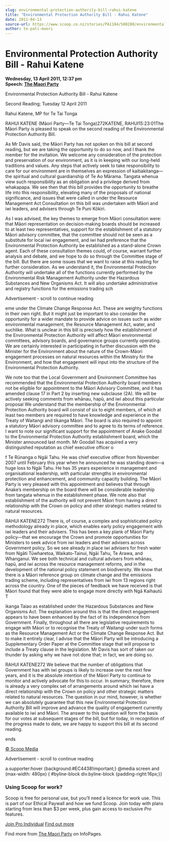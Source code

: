 ```yaml
---
slug: environmental-protection-authority-bill-rahui-katene
title: "Environmental Protection Authority Bill - Rahui Katene"
date: 2011-04-13
source-url: https://www.scoop.co.nz/stories/PA1104/S00280/environmental-protection-authority-bill-rahui-katene.htm
author: te-pati-maori
---
```

Environmental Protection Authority Bill - Rahui Katene
======================================================

**Wednesday, 13 April 2011, 12:37 pm**  
**Speech: [The Maori Party](https://info.scoop.co.nz/The_Maori_Party)**

  
Environmental Protection Authority Bill - Rahui Katene

  
Second Reading; Tuesday 12 April 2011

  
Rahui Katene, MP for Te Tai Tonga

RAHUI KATENE (Māori Party—Te Tai Tonga)272KATENE, RAHUI15:23:01The Māori Party is pleased to speak on the second reading of the Environmental Protection Authority Bill.

As Mr Davis said, the Māori Party has not spoken on this bill at second reading, but we are taking the opportunity to do so now, and I thank the member for the invitation. We welcome any consideration of the protection and preservation of our environment, as it is in keeping with our long-held traditions and values. Any steps that actively seek to take responsibility to care for our environment are in themselves an expression of kaitiakitanga—the spiritual and cultural guardianship of Te Ao Mārama. Tangata whenua view such responsibility as an obligation and a privilege derived from whakapapa. We see then that this bill provides the opportunity to breathe life into this responsibility, elevating many of the proposals of national significance, and issues that were called in under the Resource Management Act Consultation on this bill was undertaken with Māori and iwi leaders, and advisers through Te Puni Kōkiri.

As I was advised, the key themes to emerge from Māori consultation were: that Māori representation on decision-making boards should be increased to at least two representatives, support for the establishment of a statutory Māori advisory committee, that the committee should not be seen as a substitute for local iwi engagement, and iwi had preference that the Environmental Protection Authority be established as a stand-alone Crown agent. Each of these consultation themes could, of course, warrant further analysis and debate, and we hope to do so through the Committee stage of the bill. But there are some issues that we want to raise at this reading for further consideration. As we understand it, the Environmental Protection Authority will undertake all of the functions currently performed by the Environmental Risk Management Authority under the Hazardous Substances and New Organisms Act. It will also undertake administrative and registry functions for the emissions trading sch

Advertisement - scroll to continue reading





eme under the Climate Change Response Act. These are weighty functions in their own right. But it might just be important to also consider the opportunity for a wider mandate to provide advice on issues such as wider environmental management, the Resource Management Act, water, and suchlike. What is unclear in this bill is precisely how the establishment of the Environmental Protection Authority will affect Māori environmental committees, advisory boards, and governance groups currently operating. We are certainly interested in participating in further discussion with the Minister for the Environment about the nature of the Crown-Māori engagement processes on natural resources within the Ministry for the Environment, and how that engagement will input into the structure of the Environmental Protection Authority.

We note too that the Local Government and Environment Committee has recommended that the Environmental Protection Authority board members not be eligible for appointment to the Māori Advisory Committee, and it has amended clause 17 in Part 2 by inserting new subclause (2A). We will be actively seeking comments from whānau, hapū, and iwi about this particular proposal We understand that the membership of the Environmental Protection Authority board will consist of six to eight members, of which at least two members are required to have knowledge and experience in the Treaty of Waitangi and tikanga Māori. The board is also required to appoint a statutory Māori advisory committee and to agree to its terms of reference. I want to note our significant support for the appointment of Anake Goodall to the Environmental Protection Authority establishment board, which the Minister announced last month. Mr Goodall has acquired a very distinguished reputation as chief executive officer o

f Te Rūnanga o Ngāi Tahu. He was chief executive officer from November 2007 until February this year when he announced he was standing down—a huge loss to Ngāi Tahu. He has 35 years experience in management and organisational leadership, with particular strengths in environmental protection and enhancement, and community capacity building. The Māori Party is very pleased with this appointment and believes that through Anake’s membership on the board there will be considerable leadership from tangata whenua in the establishment phase. We note also that establishment of the authority will not prevent Māori from having a direct relationship with the Crown on policy and other strategic matters related to natural resources.

RAHUI KATENE272 There is, of course, a complex and sophisticated policy methodology already in place, which enables early policy engagement with iwi leaders and their advisers. This has been a key plank of Māori Party policy—that we encourage the Crown and promote opportunities for Ministers to seek advice from iwi leaders and their advisers across Government policy. So we see already in place iwi advisers for fresh water from Ngāti Tūwharetoa, Waikato-Tainui, Ngāi Tahu, Te Arawa, and Whanganui. We see both technical and cultural advisers from whānau, hapū, and iwi across the resource management reforms, and in the development of the national policy statement on biodiversity. We know that there is a Māori reference group on climate change and the emissions trading scheme, including representatives from iwi from 13 regions right across the country. One of the pieces of feedback we have received is that Māori found that they were able to engage more directly with Ngā Kaihautū T

ikanga Taiao as established under the Hazardous Substances and New Organisms Act. The explanation around this is that the direct engagement appears to have been enhanced by the fact of its independence from Government. Finally, throughout all there are legislative requirements to engage with Māori or to recognise the Treaty of Waitangi under such forms as the Resource Management Act or the Climate Change Response Act. But to make it entirely clear, I advise that the Māori Party will be introducing a Supplementary Order Paper at the Committee stage that will propose to include a Treaty clause in the legislation. Mr Davis has sort of taken our thunder by asking why we have not done that; in fact, we are doing so.

  
RAHUI KATENE272 We believe that the number of obligations that Government has with iwi groups is likely to increase over the next few years, and it is the absolute intention of the Māori Party to continue to monitor and actively advocate for this to occur. In summary, therefore, there is already a very complex set of arrangements around which iwi have a direct relationship with the Crown on policy and other strategic matters related to natural resources. The question in our mind, however, is whether we can absolutely guarantee that this new Environmental Protection Authority Bill will improve and advance the quality of engagement currently available to iwi and Māori. The answer to this question will form the basis for our votes at subsequent stages of the bill, but for today, in recognition of the progress made to date, we are happy to support this bill at its second reading.

ends

  

[© Scoop Media](http://www.scoop.co.nz/about/terms.html)  

Advertisement - scroll to continue reading



a.supporter:hover {background:#EC4438!important;} @media screen and (max-width: 480px) { #byline-block div.byline-block {padding-right:16px;}}

### Using Scoop for work?

Scoop is free for personal use, but you’ll need a licence for work use. This is part of our Ethical Paywall and how we fund Scoop. Join today with plans starting from less than $3 per week, plus gain access to exclusive _Pro_ features.  
  
[Join Pro Individual](https://pro.scoop.co.nz/Individual/?from=ProIn24) [Find out more](https://pro.scoop.co.nz/using-scoop-for-work/?from=ProIn24)

Find more from [The Maori Party](https://info.scoop.co.nz/The_Maori_Party) on InfoPages.